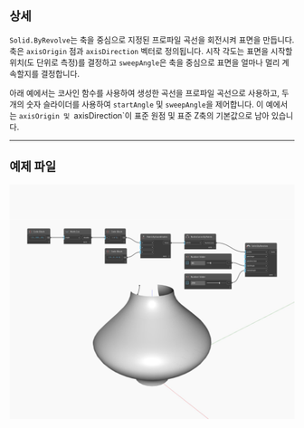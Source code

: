 ## 상세
`Solid.ByRevolve`는 축을 중심으로 지정된 프로파일 곡선을 회전시켜 표면을 만듭니다. 축은 `axisOrigin` 점과 `axisDirection` 벡터로 정의됩니다. 시작 각도는 표면을 시작할 위치(도 단위로 측정)를 결정하고 `sweepAngle`은 축을 중심으로 표면을 얼마나 멀리 계속할지를 결정합니다.

아래 예에서는 코사인 함수를 사용하여 생성한 곡선을 프로파일 곡선으로 사용하고, 두 개의 숫자 슬라이더를 사용하여 `startAngle` 및 `sweepAngle`을 제어합니다. 이 예에서는 `axisOrigin 및 `axisDirection`이 표준 원점 및 표준 Z축의 기본값으로 남아 있습니다.

___
## 예제 파일

![ByRevolve](./Autodesk.DesignScript.Geometry.Solid.ByRevolve_img.jpg)

